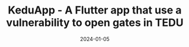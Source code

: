 ---
title: KeduApp - A Flutter app that use a vulnerability to open gates in TEDU
description: An extension
date: 2024-01-05
draft: false
url: "https://github.com/Hajorda/KeduQrCode"
---